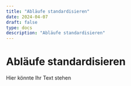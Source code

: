 ```yaml
---
title: "Abläufe standardisieren"
date: 2024-04-07
draft: false
type: docs
description: "Abläufe standardisieren"
---
```


# Abläufe standardisieren

Hier könnte Ihr Text stehen